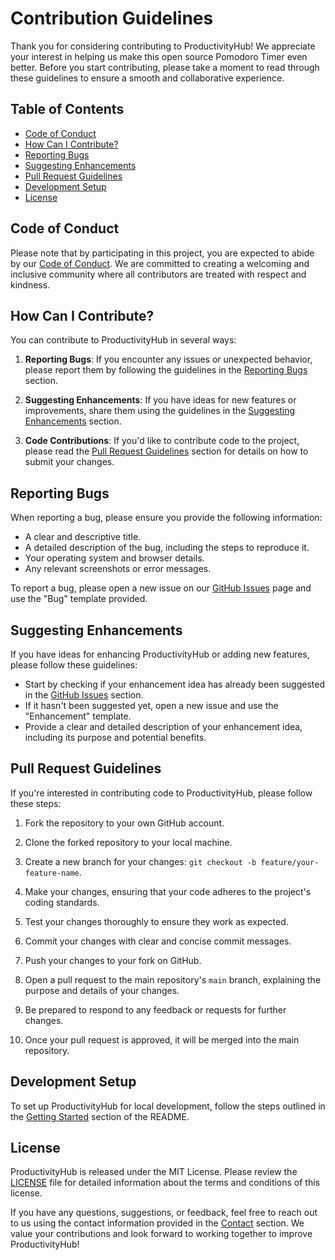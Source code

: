 # Contribution Guidelines

Thank you for considering contributing to ProductivityHub! We appreciate your interest in helping us make this open source Pomodoro Timer even better. Before you start contributing, please take a moment to read through these guidelines to ensure a smooth and collaborative experience.

## Table of Contents
- [Code of Conduct](#code-of-conduct)
- [How Can I Contribute?](#how-can-i-contribute)
- [Reporting Bugs](#reporting-bugs)
- [Suggesting Enhancements](#suggesting-enhancements)
- [Pull Request Guidelines](#pull-request-guidelines)
- [Development Setup](#development-setup)
- [License](#license)

## Code of Conduct
Please note that by participating in this project, you are expected to abide by our [Code of Conduct](CODE_OF_CONDUCT.md). We are committed to creating a welcoming and inclusive community where all contributors are treated with respect and kindness.

## How Can I Contribute?
You can contribute to ProductivityHub in several ways:

1. **Reporting Bugs**: If you encounter any issues or unexpected behavior, please report them by following the guidelines in the [Reporting Bugs](#reporting-bugs) section.

2. **Suggesting Enhancements**: If you have ideas for new features or improvements, share them using the guidelines in the [Suggesting Enhancements](#suggesting-enhancements) section.

3. **Code Contributions**: If you'd like to contribute code to the project, please read the [Pull Request Guidelines](#pull-request-guidelines) section for details on how to submit your changes.

## Reporting Bugs
When reporting a bug, please ensure you provide the following information:

- A clear and descriptive title.
- A detailed description of the bug, including the steps to reproduce it.
- Your operating system and browser details.
- Any relevant screenshots or error messages.

To report a bug, please open a new issue on our [GitHub Issues](https://github.com/YourGitHubUsername/ProductivityHub/issues) page and use the "Bug" template provided.

## Suggesting Enhancements
If you have ideas for enhancing ProductivityHub or adding new features, please follow these guidelines:

- Start by checking if your enhancement idea has already been suggested in the [GitHub Issues](https://github.com/YourGitHubUsername/ProductivityHub/issues) section.
- If it hasn't been suggested yet, open a new issue and use the "Enhancement" template.
- Provide a clear and detailed description of your enhancement idea, including its purpose and potential benefits.

## Pull Request Guidelines
If you're interested in contributing code to ProductivityHub, please follow these steps:

1. Fork the repository to your own GitHub account.

2. Clone the forked repository to your local machine.

3. Create a new branch for your changes: `git checkout -b feature/your-feature-name`.

4. Make your changes, ensuring that your code adheres to the project's coding standards.

5. Test your changes thoroughly to ensure they work as expected.

6. Commit your changes with clear and concise commit messages.

7. Push your changes to your fork on GitHub.

8. Open a pull request to the main repository's `main` branch, explaining the purpose and details of your changes.

9. Be prepared to respond to any feedback or requests for further changes.

10. Once your pull request is approved, it will be merged into the main repository.

## Development Setup
To set up ProductivityHub for local development, follow the steps outlined in the [Getting Started](#getting-started) section of the README.

## License
ProductivityHub is released under the MIT License. Please review the [LICENSE](LICENSE) file for detailed information about the terms and conditions of this license.

If you have any questions, suggestions, or feedback, feel free to reach out to us using the contact information provided in the [Contact](#contact) section. We value your contributions and look forward to working together to improve ProductivityHub!
